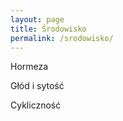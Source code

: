 ```yaml
---
layout: page
title: Środowisko
permalink: /srodowisko/
---
```


Hormeza

Głód i sytość

Cykliczność
